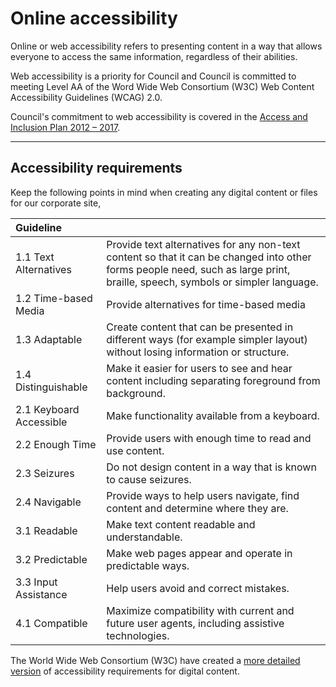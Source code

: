 # Online accessibility

Online or web accessibility refers to presenting content in a way that allows everyone to access the same information, regardless of their abilities.

Web accessibility is a priority for Council and Council is committed to meeting Level AA of the Word Wide Web Consortium \(W3C\) Web Content Accessibility Guidelines \(WCAG\) 2.0.

Council's commitment to web accessibility is covered in the [Access and Inclusion Plan 2012 – 2017](http://www.brisbane.qld.gov.au/community/community-support/disability-services/brisbane-access-inclusion-plan-2012-2017).

---

## Accessibility requirements

Keep the following points in mind when creating any digital content or files for our corporate site, 

| Guideline |  |
| :--- | :--- |
| 1.1 Text Alternatives | Provide text alternatives for any non-text content so that it can be changed into other forms people need, such as large print, braille, speech, symbols or simpler language. |
| 1.2 Time-based Media | Provide alternatives for time-based media |
| 1.3 Adaptable | Create content that can be presented in different ways \(for example simpler layout\) without losing information or structure. |
| 1.4 Distinguishable | Make it easier for users to see and hear content including separating foreground from background. |
| 2.1 Keyboard Accessible | Make functionality available from a keyboard. |
| 2.2 Enough Time | Provide users with enough time to read and use content. |
| 2.3 Seizures | Do not design content in a way that is known to cause seizures. |
| 2.4 Navigable | Provide ways to help users navigate, find content and determine where they are. |
| 3.1 Readable | Make text content readable and understandable. |
| 3.2 Predictable | Make web pages appear and operate in predictable ways. |
| 3.3 Input Assistance | Help users avoid and correct mistakes. |
| 4.1 Compatible | Maximize compatibility with current and future user agents, including assistive technologies. |

The World Wide Web Consortium \(W3C\) have created a [more detailed version](https://www.w3.org/WAI/WCAG20/quickref/) of accessibility requirements for digital content. 

